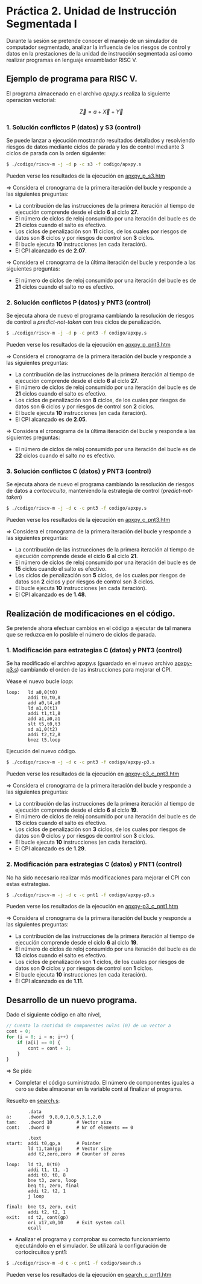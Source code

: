 # Práctica 2. Unidad de Instrucción Segmentada I
Durante la sesión se pretende conocer el manejo de un simulador de computador segmentado, analizar la influencia de los riesgos de control y datos en la prestaciones de la unidad de instrucción segmentada así como realizar programas en lenguaje ensamblador RISC V.

## Ejemplo de programa para RISC V.

El programa almacenado en el archivo _apxpy.s_ realiza la siguiente operación vectorial:

$$  \vec{Z} = a + \vec{X} + \vec{Y} $$  

### 1. Solución conflictos P (datos) y S3 (control)
Se puede lanzar a ejecución mostrando resultados detallados y resolviendo riesgos de datos mediante ciclos de parada y los de control mediante 3 ciclos de parada con la orden siguiente:  
```bash
$ ./codigo/riscv-m -j -d p -c s3 -f codigo/apxpy.s
```

Pueden verse los resultados de la ejecución en [apxpy_p_s3.htm](https://aic-practicas.netlify.app/p2/apxpy_p_s3.htm)

⇒ Considera el cronograma de la primera iteración del bucle y responde a las siguientes preguntas:  
- La contribución de las instrucciones de la primera iteración al tiempo de ejecución comprende desde el ciclo __6__ al ciclo __27__.
- El número de ciclos de reloj consumido por una iteración del bucle es de __21__ ciclos cuando el salto es efectivo.
- Los ciclos de penalización son __11__ ciclos, de los cuales por riesgos de datos son __8__ ciclos y por riesgos de control son __3__ ciclos.
- El bucle ejecuta __10__ instrucciones (en cada iteración).
- El CPI alcanzado es de __2.07__.

⇒ Considera el cronograma de la última iteración del bucle y responde a las siguientes preguntas:
- El número de ciclos de reloj consumido por una iteración del bucle es de __21__ ciclos cuando el salto _no_ es efectivo.

### 2. Solución conflictos P (datos) y PNT3 (control)
Se ejecuta ahora de nuevo el programa cambiando la resolución de riesgos de control a _predict-not-taken_ con tres ciclos de penalización.
```bash
$ ./codigo/riscv-m -j -d p -c pnt3 -f codigo/apxpy.s
```
Pueden verse los resultados de la ejecución en [apxpy_p_pnt3.htm](https://aic-practicas.netlify.app/p2/apxpy_p_pnt3.htm)

⇒ Considera el cronograma de la primera iteración del bucle y responde a las siguientes preguntas:  
- La contribución de las instrucciones de la primera iteración al tiempo de ejecución comprende desde el ciclo __6__ al ciclo __27__.
- El número de ciclos de reloj consumido por una iteración del bucle es de __21__ ciclos cuando el salto es efectivo.
- Los ciclos de penalización son __8__ ciclos, de los cuales por riesgos de datos son __6__ ciclos y por riesgos de control son __2__ ciclos.
- El bucle ejecuta __10__ instrucciones (en cada iteración).
- El CPI alcanzado es de __2.05__.

⇒ Considera el cronograma de la última iteración del bucle y responde a las siguientes preguntas:
- El número de ciclos de reloj consumido por una iteración del bucle es de __22__ ciclos cuando el salto _no_ es efectivo.

### 3. Solución conflictos C (datos) y PNT3 (control)
Se ejecuta ahora de nuevo el programa cambiando la resolución de riesgos de datos a _cortocircuito_, manteniendo la estrategia de control (_predict-not-taken_)
```bash
$ ./codigo/riscv-m -j -d c -c pnt3 -f codigo/apxpy.s
```
Pueden verse los resultados de la ejecución en [apxpy_c_pnt3.htm](https://aic-practicas.netlify.app/p2/apxpy_c_pnt3.htm)

⇒ Considera el cronograma de la primera iteración del bucle y responde a las siguientes preguntas:  
- La contribución de las instrucciones de la primera iteración al tiempo de ejecución comprende desde el ciclo __6__ al ciclo __21__.
- El número de ciclos de reloj consumido por una iteración del bucle es de __15__ ciclos cuando el salto es efectivo.
- Los ciclos de penalización son __5__ ciclos, de los cuales por riesgos de datos son __2__ ciclos y por riesgos de control son __3__ ciclos.
- El bucle ejecuta __10__ instrucciones (en cada iteración).
- El CPI alcanzado es de __1.48__.

## Realización de modificaciones en el código.
Se pretende ahora efectuar cambios en el código a ejecutar de tal manera que se reduzca en lo posible el número de ciclos de parada.

### 1. Modificación para estrategias C (datos) y PNT3 (control)

Se ha modificado el archivo apxpy.s (guardado en el nuevo archivo [apxpy-p3.s](./codigo/apxpy-p3.s)) cambiando el orden de las instrucciones para mejorar el CPI.

Véase el nuevo bucle _loop_:
```assembly
loop:   ld a0,0(t0)
        addi t0,t0,8
        add a0,t4,a0
        ld a1,0(t1)
        addi t1,t1,8
        add a1,a0,a1
        slt t5,t0,t3
        sd a1,0(t2)
        addi t2,t2,8
        bnez t5,loop
```
Ejecución del nuevo código.

```bash
$ ./codigo/riscv-m -j -d c -c pnt3 -f codigo/apxpy-p3.s
```
Pueden verse los resultados de la ejecución en [apxpy-p3_c_pnt3.htm](https://aic-practicas.netlify.app/p2/apxpy-p3_c_pnt3.htm)

⇒ Considera el cronograma de la primera iteración del bucle y responde a las siguientes preguntas:  
- La contribución de las instrucciones de la primera iteración al tiempo de ejecución comprende desde el ciclo __6__ al ciclo __19__.
- El número de ciclos de reloj consumido por una iteración del bucle es de __13__ ciclos cuando el salto es efectivo.
- Los ciclos de penalización son __3__ ciclos, de los cuales por riesgos de datos son __0__ ciclos y por riesgos de control son __3__ ciclos.
- El bucle ejecuta __10__ instrucciones (en cada iteración).
- El CPI alcanzado es de __1.29__.

### 2. Modificación para estrategias C (datos) y PNT1 (control)

No ha sido necesario realizar más modificaciones para mejorar el CPI con estas estrategias. 

```bash
$ ./codigo/riscv-m -j -d c -c pnt1 -f codigo/apxpy-p3.s
```
Pueden verse los resultados de la ejecución en [apxpy-p3_c_pnt1.htm](https://aic-practicas.netlify.app/p2/apxpy-p3_c_pnt1.htm)

⇒ Considera el cronograma de la primera iteración del bucle y responde a las siguientes preguntas:  
- La contribución de las instrucciones de la primera iteración al tiempo de ejecución comprende desde el ciclo __6__ al ciclo __19__.
- El número de ciclos de reloj consumido por una iteración del bucle es de __13__ ciclos cuando el salto es efectivo.
- Los ciclos de penalización son __1__ ciclos, de los cuales por riesgos de datos son __0__ ciclos y por riesgos de control son __1__ ciclos.
- El bucle ejecuta __10__ instrucciones (en cada iteración).
- El CPI alcanzado es de __1.11__.

## Desarrollo de un nuevo programa.

Dado el siguiente código en alto nivel,
```javascript
// Cuenta la cantidad de componentes nulas (0) de un vector a
cont = 0;
for (i = 0; i < n; i++) {
    if (a[i] == 0) {
        cont = cont + 1;
    }
}
```
⇒ Se pide 
- Completar el código suministrado. El número de componentes iguales a cero se debe almacenar en la variable cont al finalizar el programa.

Resuelto en [search.s](./codigo/search.s):

```assembly
        .data
a:      .dword  9,8,0,1,0,5,3,1,2,0
tam:    .dword 10         # Vector size
cont:   .dword 0          # Nr of elements == 0

        .text
start:  addi t0,gp,a      # Pointer
        ld t1,tam(gp)     # Vector size
        add t2,zero,zero  # Counter of zeros
 
loop:   ld t3, 0(t0)  
        addi t1, t1, -1
        addi t0, t0, 8
        bne t3, zero, loop
        beq t1, zero, final
        addi t2, t2, 1
        j loop

final:  bne t3, zero, exit
        addi t2, t2, 1
exit:   sd t2, cont(gp)
        ori x17,x0,10     # Exit system call
        ecall
```

- Analizar el programa y comprobar su correcto funcionamiento ejecutándolo en el simulador. Se utilizará la configuración de cortocircuitos y pnt1:
```bash
$ ./codigo/riscv-m -d c -c pnt1 -f codigo/search.s
```
Pueden verse los resultados de la ejecución en [search_c_pnt1.htm](https://aic-practicas.netlify.app/p2/search_c_pnt1.htm)

